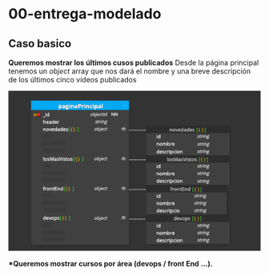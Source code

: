 # 00-entrega-modelado

## Caso basico

**Queremos mostrar los últimos cusos publicados**
Desde la página principal tenemos un _object_ array que nos dará el nombre y una breve descripción de los últimos cinco vídeos publicados

![](./content/Screenshot%202023-06-21%20at%2012.13.50.png)

**\*Queremos mostrar cursos por área (devops / front End ...).**
